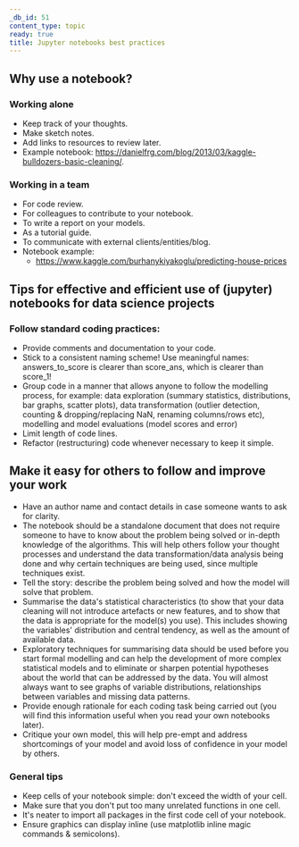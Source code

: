 ```yaml
---
_db_id: 51
content_type: topic
ready: true
title: Jupyter notebooks best practices
---
```


## Why use a notebook?

### Working alone

- Keep track of your thoughts.
- Make sketch notes.
- Add links to resources to review later.
- Example notebook: https://danielfrg.com/blog/2013/03/kaggle-bulldozers-basic-cleaning/.

### Working in a team

- For code review.
- For colleagues to contribute to your notebook.
- To write a report on your models.
- As a tutorial guide.
- To communicate with external clients/entities/blog.
- Notebook example:
  - https://www.kaggle.com/burhanykiyakoglu/predicting-house-prices

## Tips for effective and efficient use of (jupyter) notebooks for data science projects

### Follow standard coding practices:

- Provide comments and documentation to your code.
- Stick to a consistent naming scheme! Use meaningful names: answers_to_score is clearer than score_ans, which is clearer than score_1!
- Group code in a manner that allows anyone to follow the modelling process, for example: data exploration (summary statistics, distributions, bar graphs, scatter plots), data transformation (outlier detection, counting & dropping/replacing NaN, renaming columns/rows etc), modelling and model evaluations (model scores and error)
- Limit length of code lines.
- Refactor (restructuring) code whenever necessary to keep it simple.

## Make it easy for others to follow and improve your work

- Have an author name and contact details in case someone wants to ask for clarity.
- The notebook should be a standalone document that does not require someone to have to know about the problem being solved or in-depth knowledge of the algorithms. This will help others follow your thought processes and understand the data transformation/data analysis being done and why certain techniques are being used, since multiple techniques exist.
- Tell the story: describe the problem being solved and how the model will solve that problem.
- Summarise the data's statistical characteristics (to show that your data cleaning will not introduce artefacts or new features, and to show that the data is appropriate for the model(s) you use). This includes showing the variables' distribution and central tendency, as well as the amount of available data.
- Exploratory techniques for summarising data should be used before you start formal modelling and can help the development of more complex statistical models and to eliminate or sharpen potential hypotheses about the world that can be addressed by the data. You will almost always want to see graphs of variable distributions, relationships between variables and missing data patterns.
- Provide enough rationale for each coding task being carried out (you will find this information useful when you read your own notebooks later).
- Critique your own model, this will help pre-empt and address shortcomings of your model and avoid loss of confidence in your model by others.

### General tips

- Keep cells of your notebook simple: don't exceed the width of your cell.
- Make sure that you don't put too many unrelated functions in one cell.
- It's neater to import all packages in the first code cell of your notebook.
- Ensure graphics can display inline (use matplotlib inline magic commands & semicolons).